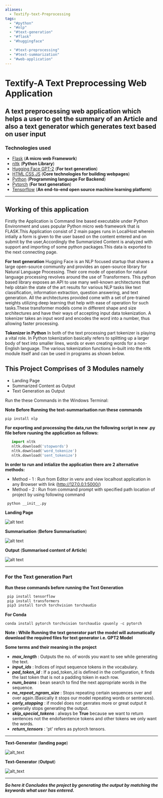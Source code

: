 ```yaml
---
aliases:
  - Textify-text-Preprocessing
tags:
  - "#python"
  - "#nlp"
  - "#text-generation"
  - "#flask"
  - "#huggingface"

  - "#text-preprocessing"
  - "#text-summarization"
  - "#web-application"
---
```

# Textify-A Text Preprocessing Web Application
## A text preprocessing web application which helps a user to get the summary of an Article and also a text generator which generates text based on user input

### Technologies used
+ [Flask](https://flask.palletsprojects.com/en/2.0.x/) (**A micro web Framework**)
+ [nltk](https://www.nltk.org/) (**Python Library**)
+ [Hugging Face GPT-2](https://huggingface.co/gpt2) (**For text generation**)
+ [HTML,CSS,JS](https://www.w3schools.com/whatis/) (**Core technologies for building webpages**)
+ [Python](https://www.python.org/) (**Programming language For Backend**)
+ [Pytorch](https://pytorch.org/) (**For text generation**)
+ [Tensorflow](https://www.tensorflow.org/) (**An end-to-end open source machine learning platform**)
---
## Working of this application
Firstly the Application is Command line based executable under Python Environment and uses popular Python micro web framework that is FLASK.This Application consist of 2 main pages runs in LocalHost wherein intially a form is given to the user based on the content entered and on submit by the user,Accordingly the Summarizied Content is analyzed with support and importing of some python packages.This data is exported to the next connecting page.

**For text generation**
Hugging Face is an NLP focused startup that shares a large open-source community and provides an open-source library for Natural Language Processing. Their core mode of operation for natural language processing revolves around the use of Transformers. This python based library exposes an API to use many well-known architectures that help obtain the state of the art results for various NLP tasks like text classification, information extraction, question answering, and text generation. All the architectures provided come with a set of pre-trained weights utilizing deep learning that help with ease of operation for such tasks.These transformer models come in different shape and size architectures and have their ways of accepting input data tokenization. A tokenizer takes an input word and encodes the word into a number, thus allowing faster processing.

**Tokenizer in Python**
In both of the text processing part tokenizer is playing a vital role. In Python tokenization basically refers to splitting up a larger body of text into smaller lines, words or even creating words for a non-English language. The various tokenization functions in-built into the nltk module itself and can be used in programs as shown below.
 

## This Project Comprises of 3 Modules namely
+ Landing Page
+ Summarized Content as Output
+ Text Generation as Output

Run the these Commands in the Windows Terminal:

**Note Before Running the text-summarisation run these commands**

`pip install nlp`

**For exporting and processing the data,run the following script in new .py file before ruuning the application as follows:**

```python
   import nltk
   nltk.download('stopwords')
   nltk.download('word_tokenize')
   nltk.download('sent_tokenize')
```
**In order to run and intialize the application there are 2 alternative methods:**
+ Method - 1 : Run from Editor in venv and view localhost application in any Browser with link 
(http://127.0.0.1:5000/)
+ Method - 2 : Run from command prompt with specified path location of project by using following command

```
 python __init__.py
```
**Landing Page**

![alt text](https://github.com/VivekChoudhary77/Textify-text-preprocessing/blob/master/Images/Screenshot%20(6).png)

**Summarisation** (**Before Summarisation**)

![alt text](https://github.com/VivekChoudhary77/Textify-text-preprocessing/blob/master/Images/Screenshot%20(7).png)

**Output** (**Summarised content of Article**)

![alt text](https://github.com/VivekChoudhary77/Textify-text-preprocessing/blob/master/Images/Screenshot%20(8).png)

---
### For the Text generation Part

**Run these commands before running the Text Generation**

```python
 pip install tensorflow
 pip install transformers
 pip3 install torch torchvision torchaudio
```

**For Conda**

`conda install pytorch torchvision torchaudio cpuonly -c pytorch`

**Note : While Running the text generator part the model will automatically download the required files for text generator i.e. GPT2 Model**

**Some terms and their meaning in the project**

+ **_max_length_** : Outputs the no. of words you want to see while generating the text.
+ **_input_ids_** : Indices of input sequence tokens in the vocabulary.
+ **_pad_token_id_** : If a pad_token_id is defined in the configuration, it finds the last token that is not a padding token in each row.
+ **_num_beans_** : bean search to find the next appropriate words in the sequence.
+ **_no_repeat_ngram_size_** : Stops repeating certain sequences over and over again.(Basically it stops our model repeating words or sentences).
+ **_early_stopping_** : if model does not genrates more or great output it generally stops generating the output.
+ **_skip_special_tokens_** : always be **True** because we want to return sentences not the endofsentence tokens and other tokens we only want the words.
+ **_return_tensors_** : 'pt' refers as pytorch tensors.

---

**Text-Generator** (**landing page**)

![alt_text](https://github.com/VivekChoudhary77/Textify-text-preprocessing/blob/master/Images/Screenshot%20(9).png)

**Text-Generator** (**Output**)

![alt_text](https://github.com/VivekChoudhary77/Textify-text-preprocessing/blob/master/Images/Screenshot%20(10).png)

---

**_So here it Concludes the project by generating the output by matching the keywords what user has entered_.**
